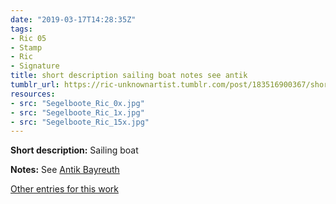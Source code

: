 ```yaml
---
date: "2019-03-17T14:28:35Z"
tags:
- Ric 05
- Stamp
- Ric
- Signature
title: short description sailing boat notes see antik
tumblr_url: https://ric-unknownartist.tumblr.com/post/183516900367/short-description-sailing-boat-notes-see-antik
resources:
- src: "Segelboote_Ric_0x.jpg"
- src: "Segelboote_Ric_1x.jpg"
- src: "Segelboote_Ric_15x.jpg"
---
```


**Short description:** Sailing boat

**Notes:** See [Antik Bayreuth](http://www.antikbayreuth.de/kuenstlerverzeichnis/Kunstler_Q_bis_S/RIC_Radierung_Vogel/ric_radierung_vogel.html)

[Other entries for this work](/tags/Ric-05)
